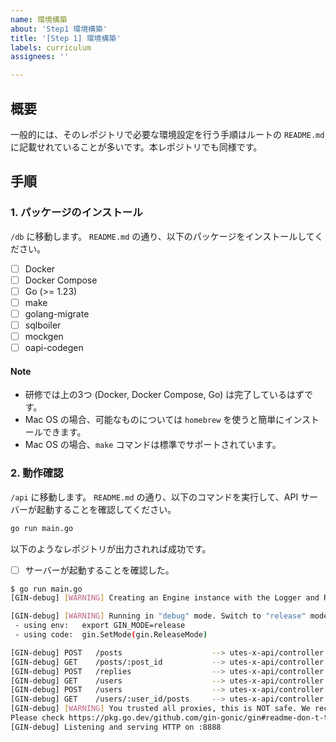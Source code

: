 ```yaml
---
name: 環境構築
about: 'Step1 環境構築'
title: '[Step 1] 環境構築'
labels: curriculum
assignees: ''

---
```


## 概要

一般的には、そのレポジトリで必要な環境設定を行う手順はルートの `README.md` に記載せれていることが多いです。本レポジトリでも同様です。

## 手順

### 1. パッケージのインストール

`/db` に移動します。
`README.md` の通り、以下のパッケージをインストールしてください。

- [ ] Docker
- [ ] Docker Compose
- [ ] Go (>= 1.23)
- [ ] make
- [ ] golang-migrate
- [ ] sqlboiler
- [ ] mockgen
- [ ] oapi-codegen

#### Note

- 研修では上の3つ (Docker, Docker Compose, Go) は完了しているはずです。
- Mac OS の場合、可能なものについては `homebrew` を使うと簡単にインストールできます。
- Mac OS の場合、`make` コマンドは標準でサポートされています。

### 2. 動作確認

`/api` に移動します。
`README.md` の通り、以下のコマンドを実行して、API サーバーが起動することを確認してください。

```bash
go run main.go
```

以下のようなレポジトリが出力されれば成功です。
- [ ] サーバーが起動することを確認した。

```bash
$ go run main.go
[GIN-debug] [WARNING] Creating an Engine instance with the Logger and Recovery middleware already attached.

[GIN-debug] [WARNING] Running in "debug" mode. Switch to "release" mode in production.
 - using env:   export GIN_MODE=release
 - using code:  gin.SetMode(gin.ReleaseMode)

[GIN-debug] POST   /posts                    --> utes-x-api/controller.(*ServerInterfaceWrapper).PostPosts-fm (4 handlers)
[GIN-debug] GET    /posts/:post_id           --> utes-x-api/controller.(*ServerInterfaceWrapper).GetPostsPostId-fm (4 handlers)
[GIN-debug] POST   /replies                  --> utes-x-api/controller.(*ServerInterfaceWrapper).PostReplies-fm (4 handlers)
[GIN-debug] GET    /users                    --> utes-x-api/controller.(*ServerInterfaceWrapper).GetUsers-fm (4 handlers)
[GIN-debug] POST   /users                    --> utes-x-api/controller.(*ServerInterfaceWrapper).PostUsers-fm (4 handlers)
[GIN-debug] GET    /users/:user_id/posts     --> utes-x-api/controller.(*ServerInterfaceWrapper).GetUsersUserIdPosts-fm (4 handlers)
[GIN-debug] [WARNING] You trusted all proxies, this is NOT safe. We recommend you to set a value.
Please check https://pkg.go.dev/github.com/gin-gonic/gin#readme-don-t-trust-all-proxies for details.
[GIN-debug] Listening and serving HTTP on :8888
```
